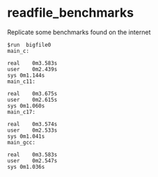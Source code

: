 # readfile_benchmarks
Replicate some benchmarks found on the internet

    $run  bigfile0 
    main_c:

    real	0m3.583s
    user	0m2.439s
    sys	0m1.144s
    main_c11:

    real	0m3.675s
    user	0m2.615s
    sys	0m1.060s
    main_c17:

    real	0m3.574s
    user	0m2.533s
    sys	0m1.041s
    main_gcc:

    real	0m3.583s
    user	0m2.547s
    sys	0m1.036s
